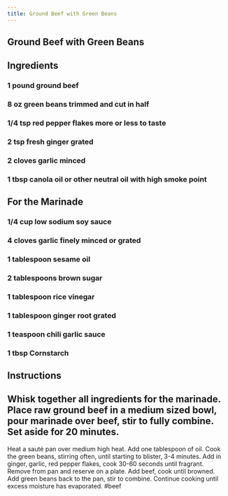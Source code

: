 ```yaml
---
title: Ground Beef with Green Beans
---
```


## Ground Beef with Green Beans
## Ingredients
### 1 pound ground beef
### 8 oz green beans trimmed and cut in half
### 1/4 tsp red pepper flakes more or less to taste
### 2 tsp fresh ginger grated
### 2 cloves garlic minced
### 1 tbsp canola oil or other neutral oil with high smoke point
## For the Marinade
### 1/4 cup low sodium soy sauce
### 4 cloves garlic finely minced or grated
### 1 tablespoon sesame oil
### 2 tablespoons brown sugar
### 1 tablespoon rice vinegar
### 1 tablespoon ginger root grated
### 1 teaspoon chili garlic sauce
### 1 tbsp Cornstarch
## Instructions
## Whisk together all ingredients for the marinade. Place raw ground beef in a medium sized bowl, pour marinade over beef, stir to fully combine. Set aside for 20 minutes.
Heat a sauté pan over medium high heat. Add one tablespoon of oil. Cook the green beans, stirring often, until starting to blister, 3-4 minutes. Add in ginger, garlic, red pepper flakes, cook 30-60 seconds until fragrant. Remove from pan and reserve on a plate.
Add beef, cook until browned.
Add green beans back to the pan, stir to combine.
Continue cooking until excess moisture has evaporated.
#beef
